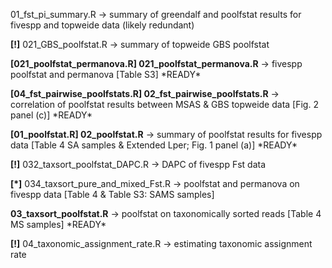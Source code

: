 01\_fst\_pi\_summary.R 			-> summary of greendalf and poolfstat results for fivespp and topweide data (likely redundant)





**\[!]** 021\_GBS\_poolfstat.R 			-> summary of topweide GBS poolfstat





**\[021\_poolfstat\_permanova.R] 021\_poolfstat\_permanova.R**		-> fivespp poolfstat and permanova \[Table S3] \*READY\*



**\[04\_fst\_pairwise\_poolfstats.R] 02\_fst\_pairwise\_poolfstats.R** 		-> correlation of poolfstat results between MSAS \& GBS topweide data \[Fig. 2 panel (c)] \*READY\*



**\[01\_poolfstat.R] 02\_poolfstat.R** 				-> summary of poolfstat results for fivespp data \[Table 4 SA samples \& Extended Lper; Fig. 1 panel (a)] \*READY\*



**\[!]** 032\_taxsort\_poolfstat\_DAPC.R		-> DAPC of fivespp Fst data

**\[\*]** 034\_taxsort\_pure\_and\_mixed\_Fst.R 	-> poolfstat and permanova on fivespp data \[Table 4 \& Table S3: SAMS samples]





**03\_taxsort\_poolfstat.R** 			-> poolfstat on taxonomically sorted reads \[Table 4 MS samples] \*READY\*



**\[!]** 04\_taxonomic\_assignment\_rate.R 		-> estimating taxonomic assignment rate



